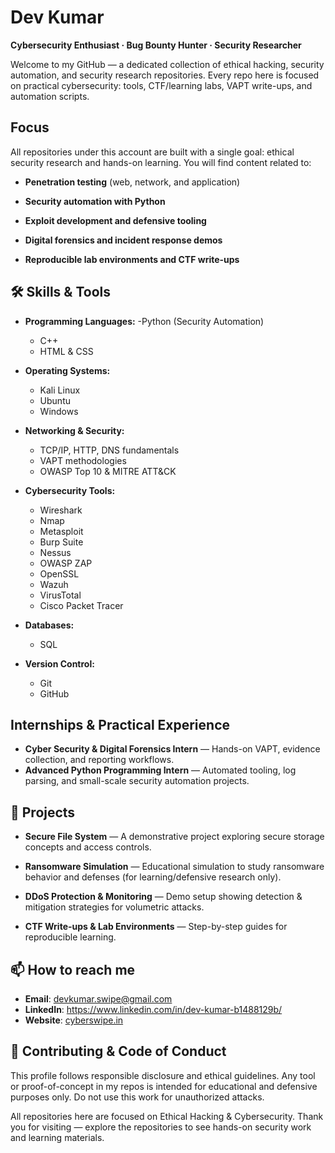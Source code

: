 # **Dev Kumar**

**Cybersecurity Enthusiast · Bug Bounty Hunter · Security Researcher**

Welcome to my GitHub — a dedicated collection of ethical hacking, security automation, and security research repositories. Every repo here is focused on practical cybersecurity: tools, CTF/learning labs, VAPT write-ups, and automation scripts.

## Focus

All repositories under this account are built with a single goal: ethical security research and hands-on learning. You will find content related to:

- **Penetration testing** (web, network, and application)

- **Security automation with Python**

- **Exploit development and defensive tooling**

- **Digital forensics and incident response demos**

- **Reproducible lab environments and CTF write-ups**
  
## 🛠️ Skills & Tools

- **Programming Languages:**
    -Python (Security Automation)
    - C++
    - HTML & CSS

- **Operating Systems:**
    - Kali Linux
    - Ubuntu
    - Windows

- **Networking & Security:**

    - TCP/IP, HTTP, DNS fundamentals
    - VAPT methodologies
    - OWASP Top 10 & MITRE ATT&CK

- **Cybersecurity Tools:**
    - Wireshark
    - Nmap
    - Metasploit
    - Burp Suite
    - Nessus
    - OWASP ZAP
    - OpenSSL
    - Wazuh
    - VirusTotal
    - Cisco Packet Tracer

- **Databases:**
    - SQL

- **Version Control:**
    - Git
    - GitHub

## Internships & Practical Experience

- **Cyber Security & Digital Forensics Intern** — Hands-on VAPT, evidence collection, and reporting workflows.
- **Advanced Python Programming Intern** — Automated tooling, log parsing, and small-scale security automation projects.

## 🌟 Projects

- **Secure File System** — A demonstrative project exploring secure storage concepts and access controls.

- **Ransomware Simulation** — Educational simulation to study ransomware behavior and defenses (for learning/defensive research only).

- **DDoS Protection & Monitoring** — Demo setup showing detection & mitigation strategies for volumetric attacks.

- **CTF Write-ups & Lab Environments** — Step-by-step guides for reproducible learning.

## 📫 How to reach me

- **Email**: devkumar.swipe@gmail.com
- **LinkedIn**: https://www.linkedin.com/in/dev-kumar-b1488129b/
- **Website**: [cyberswipe.in](https://cyberswipe.in)

## 🤝 Contributing & Code of Conduct

This profile follows responsible disclosure and ethical guidelines. Any tool or proof-of-concept in my repos is intended for educational and defensive purposes only. Do not use this work for unauthorized attacks.


All repositories here are focused on Ethical Hacking & Cybersecurity.
Thank you for visiting — explore the repositories to see hands-on security work and learning materials.
